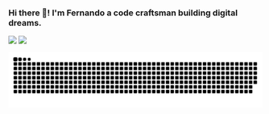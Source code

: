 ### <hello world> Hi there 👋! I'm Fernando a code craftsman building digital dreams.

<!--
**mota-fernando/mota-fernando** is a ✨ _special_ ✨ repository because its `README.md` (this file) appears on your GitHub profile.

Here are some ideas to get you started:

- 🔭 I’m currently working on ...
- 🌱 I’m currently learning ...
- 👯 I’m looking to collaborate on ...
- 🤔 I’m looking for help with ...
- 💬 Ask me about ...
- 📫 How to reach me: ...
- 😄 Pronouns: ...
- ⚡ Fun fact: ...
-->
<div>
<img height="180em" src="https://github-readme-stats.vercel.app/api?username=mota-fernando&show_icons=true&theme=transparent&radfasf&arasfda&line_height=25" />

<img height="180em" src="https://github-readme-stats.vercel.app/api/top-langs/?username=mota-fernando&layout=compact&langs_count=16&theme=transparent&radfasf&arasfda&line_height=25" />
</div>

![Snake animation](https://github.com/mota-fernando/mota-fernando/blob/output/github-contribution-grid-snake.svg)
